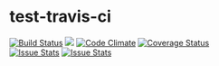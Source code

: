 # test-travis-ci
[![Build Status](https://travis-ci.org/nwoedf/test-travis-ci.svg?branch=master)](https://travis-ci.org/nwoedf/test-travis-ci/) ![](https://reposs.herokuapp.com/?path=nwoedf/test-travis-ci&style=flat) [![Code Climate](https://codeclimate.com/github/nwoedf/test-travis-ci/badges/gpa.svg)](https://codeclimate.com/github/nwoedf/test-travis-ci) [![Coverage Status](https://coveralls.io/repos/nwoedf/test-travis-ci/badge.svg?branch=develop)](https://coveralls.io/r/nwoedf/test-travis-ci?branch=develop)
<br>
[![Issue Stats](http://issuestats.com/github/nwoedf/test-travis-ci/badge/pr)](http://issuestats.com/github/nwoedf/test-travis-ci) [![Issue Stats](http://issuestats.com/github/nwoedf/test-travis-ci/badge/issue)](http://issuestats.com/github/nwoedf/test-travis-ci)
